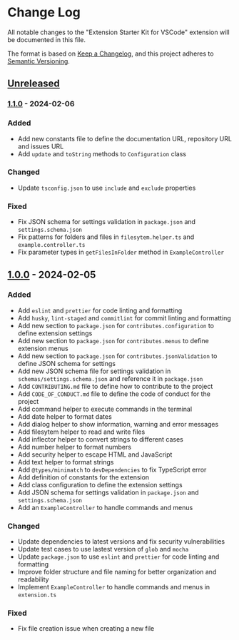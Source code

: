 # Change Log

All notable changes to the "Extension Starter Kit for VSCode" extension will be documented in this file.

The format is based on [Keep a Changelog](https://keepachangelog.com/en/1.0.0/),
and this project adheres to [Semantic Versioning](https://semver.org/spec/v2.0.0.html).

## [Unreleased]

### [1.1.0] - 2024-02-06

### Added

- Add new constants file to define the documentation URL, repository URL and issues URL
- Add `update` and `toString` methods to `Configuration` class

### Changed

- Update `tsconfig.json` to use `include` and `exclude` properties

### Fixed

- Fix JSON schema for settings validation in `package.json` and `settings.schema.json`
- Fix patterns for folders and files in `filesytem.helper.ts` and `example.controller.ts`
- Fix parameter types in `getFilesInFolder` method in `ExampleController`

## [1.0.0] - 2024-02-05

### Added

- Add `eslint` and `prettier` for code linting and formatting
- Add `husky`, `lint-staged` and `commitlint` for commit linting and formatting
- Add new section to `package.json` for `contributes.configuration` to define extension settings
- Add new section to `package.json` for `contributes.menus` to define extension menus
- Add new section to `package.json` for `contributes.jsonValidation` to define JSON schema for settings
- Add new JSON schema file for settings validation in `schemas/settings.schema.json` and reference it in `package.json`
- Add `CONTRIBUTING.md` file to define how to contribute to the project
- Add `CODE_OF_CONDUCT.md` file to define the code of conduct for the project
- Add command helper to execute commands in the terminal
- Add date helper to format dates
- Add dialog helper to show information, warning and error messages
- Add filesytem helper to read and write files
- Add inflector helper to convert strings to different cases
- Add number helper to format numbers
- Add security helper to escape HTML and JavaScript
- Add text helper to format strings
- Add `@types/minimatch` to `devDependencies` to fix TypeScript error
- Add definition of constants for the extension
- Add class configuration to define the extension settings
- Add JSON schema for settings validation in `package.json` and `settings.schema.json`
- Add an `ExampleController` to handle commands and menus

### Changed

- Update dependencies to latest versions and fix security vulnerabilities
- Update test cases to use lastest version of `glob` and `mocha`
- Update `package.json` to use `eslint` and `prettier` for code linting and formatting
- Improve folder structure and file naming for better organization and readability
- Implement `ExampleController` to handle commands and menus in `extension.ts`

### Fixed

- Fix file creation issue when creating a new file

[unreleased]: https://github.com/ManuelGil/vscode-nextjs-generator/compare/v1.1.0...HEAD
[1.1.0]: https://github.com/ManuelGil/vscode-nextjs-generator/compare/v1.0.0...v1.1.0
[1.0.0]: https://github.com/ManuelGil/vscode-nextjs-generator/releases/tag/v1.0.0
